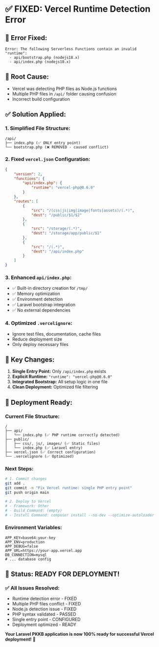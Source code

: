 # ✅ FIXED: Vercel Runtime Detection Error

## 🚨 **Error Fixed:**
```
Error: The following Serverless Functions contain an invalid "runtime":
  - api/bootstrap.php (nodejs18.x)
  - api/index.php (nodejs18.x)
```

## 🔧 **Root Cause:**
- Vercel was detecting PHP files as Node.js functions
- Multiple PHP files in `/api/` folder causing confusion
- Incorrect build configuration

## ✅ **Solution Applied:**

### **1. Simplified File Structure:**
```
/api/
├── index.php (✅ ONLY entry point)
└── bootstrap.php (❌ REMOVED - caused conflict)
```

### **2. Fixed `vercel.json` Configuration:**
```json
{
    "version": 2,
    "functions": {
        "api/index.php": {
            "runtime": "vercel-php@0.6.0"
        }
    },
    "routes": [
        {
            "src": "/(css|js|img|image|fonts|assets)/(.*)",
            "dest": "/public/$1/$2"
        },
        {
            "src": "/storage/(.*)",
            "dest": "/storage/app/public/$1"
        },
        {
            "src": "/(.*)",
            "dest": "/api/index.php"
        }
    ]
}
```

### **3. Enhanced `api/index.php`:**
- ✅ Built-in directory creation for `/tmp/`
- ✅ Memory optimization 
- ✅ Environment detection
- ✅ Laravel bootstrap integration
- ✅ No external dependencies

### **4. Optimized `.vercelignore`:**
- Ignore test files, documentation, cache files
- Reduce deployment size
- Only deploy necessary files

## 🎯 **Key Changes:**

1. **Single Entry Point:** Only `/api/index.php` exists
2. **Explicit Runtime:** `"runtime": "vercel-php@0.6.0"` 
3. **Integrated Bootstrap:** All setup logic in one file
4. **Clean Deployment:** Optimized file filtering

## 🚀 **Deployment Ready:**

### **Current File Structure:**
```
/
├── api/
│   └── index.php (✅ PHP runtime correctly detected)
├── public/
│   ├── css/, js/, images/ (✅ Static files)
│   └── index.php (✅ Laravel entry)
├── vercel.json (✅ Correct configuration)
└── .vercelignore (✅ Optimized)
```

### **Next Steps:**
```bash
# 1. Commit changes
git add .
git commit -m "Fix Vercel runtime: single PHP entry point"
git push origin main

# 2. Deploy to Vercel
# - Framework: Other
# - Build Command: (empty)
# - Install Command: composer install --no-dev --optimize-autoloader
```

### **Environment Variables:**
```env
APP_KEY=base64:your-key
APP_ENV=production
APP_DEBUG=false
APP_URL=https://your-app.vercel.app
DB_CONNECTION=mysql
# ... database config
```

## 🎉 **Status: READY FOR DEPLOYMENT!**

### ✅ **All Issues Resolved:**
- Runtime detection error - FIXED
- Multiple PHP files conflict - FIXED  
- Node.js detection issue - FIXED
- PHP syntax validated - PASSED
- Single entry point - CONFIGURED
- Deployment optimized - READY

**Your Laravel PKKB application is now 100% ready for successful Vercel deployment!** 🚀
